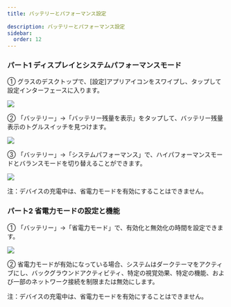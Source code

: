```yaml
---  
title: バッテリーとパフォーマンス設定  
  
description: バッテリーとパフォーマンス設定  
sidebar:  
  order: 12  
---  
```

  
  
### パート1 ディスプレイとシステムパフォーマンスモード  
  
  
① グラスのデスクトップで、[設定]アプリアイコンをスワイプし、タップして設定インターフェースに入ります。  
  
  
![](public/images/air3/jp/battery-performance-1.png)  
  
  
② 「バッテリー」→「バッテリー残量を表示」をタップして、バッテリー残量表示のトグルスイッチを見つけます。  
  
  
![](public/images/air3/jp/battery-performance-2.png)  
  
  
③ 「バッテリー」→「システムパフォーマンス」で、ハイパフォーマンスモードとバランスモードを切り替えることができます。  
  
  
![](public/images/air3/jp/battery-performance-3.png)  
  
  
注：デバイスの充電中は、省電力モードを有効にすることはできません。  
  
  
  
### パート2 省電力モードの設定と機能  
  
  
① 「バッテリー」→「省電力モード」で、有効化と無効化の時間を設定できます。  
  
  
![](public/images/air3/jp/battery-performance-4.png)  
  
  
② 省電力モードが有効になっている場合、システムはダークテーマをアクティブにし、バックグラウンドアクティビティ、特定の視覚効果、特定の機能、および一部のネットワーク接続を制限または無効にします。  
  
  
注：デバイスの充電中は、省電力モードを有効にすることはできません。